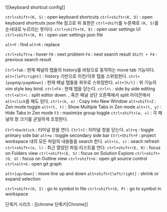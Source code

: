 ![[keyboard shortcut config]]

`ctrl+shift+(K, S)` : open keyboard shortcuts 
`ctrl+shift+(K, D)` : open keyboard shortcuts json file 
참고로 위 표현은 `ctrl+shift`를 누른채로 `(K, S)`를 순서대로 누르라는 뜻이다.
`ctrl+shift+(K, E)` : open user settings UI 
`ctrl+shift+(K, R)` : open user settings json file 

`alt+F` : find 
`alt+R` : replace 

`ctrl+shift+a` : hover 
`F8` : next problem
`F4` : next search result
`Shift + F4` : previous search result

`Ctrl+Tab` : 현재 패널의 탭들의 history를 바탕으로 동작하는 move tab 기능이다.
`alt+[left/right]` : history 기반으로 이전/이후 탭을 스위칭한다.
`ctrl+[pageUp/pageDown]` : 현재 패널 탭들을 좌우로 스위칭한다.
`alt+[h/l]` : 위 기능의 vim style key bind. 
`ctrl+F4` : 현재 탭을 닫는다.
`ctrl+\` : side by side editing
`ctrl+alt+\` : split editor down. , 혹은 패널 상단 오른쪽에서 split 아이콘에서 `alt+click`을 해도 된다.
`ctrl+(k, o)` : Copy into New Window 
`alt+shift+Z` : Zen mode toggle 
`alt+(t, t)` : Show Multiple Tabs in Zen mode
`alt+(t, y)` : Hide Tabs in Zen mode
`F3` : maximize group toggle 
`ctrl+shift+(w, =)` : 각 패널의 창 크기를 균일하게 조정한다. 

`Ctrl+backtick` : 터미널 창을 연다.
`Ctrl+J` : 터미널 창을 닫는다.
`alt+q` : toggle primary side bar 
`alt+w` : toggle secondary side bar 
`Ctrl+Shift+F` : project workspace 내의 모든 파일의 내용들을 search 한다.
`alt+(s, s)` : seach refresh
`ctrl+shift+(o, l)` : 최근 열었던 파일 리스트를 연다. 
`ctrl+shift+(E, R)` : focus on Folders view 
`ctrl+shift+(E, S)` : focus on Solution Explore
`ctrl+shift+(O, U)` : focus on Outline view 
`ctrl+shift+G` : open git source control 
`ctrl+alt+G` : open git graph 

`alt+[up/down]` : move line up and down
`alt+shift+[left/right]` : shrink or expand selection

`ctrl+shift+(O, I)` : go to symbol in file 
`ctrl+shift+(O, P)` : go to symbol in workspace 

단축키 시리즈 : [[chrome 단축키|Chrome]]
